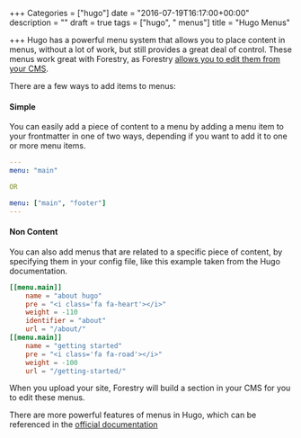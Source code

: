 +++
Categories = ["hugo"]
date = "2016-07-19T16:17:00+00:00"
description = ""
draft = true
tags = ["hugo", " menus"]
title = "Hugo Menus"

+++
Hugo has a powerful menu system that allows you to place content in menus, without a lot of work, but still provides a great deal of control. These menus work great with Forestry, as Forestry [allows you to edit them from your CMS](/editing-content-editing-menus-md).

There are a few ways to add items to menus: 

#### Simple

You can easily add a piece of content to a menu by adding a menu item to your frontmatter in one of two ways, depending if you want to add it to one or more menu items.

```yaml
---
menu: "main"

OR

menu: ["main", "footer"]
---
```

#### Non Content

You can also add menus that are related to a specific piece of content, by specifying them in your config file, like this example taken from the Hugo documentation.

```toml
[[menu.main]]
    name = "about hugo"
    pre = "<i class='fa fa-heart'></i>"
    weight = -110
    identifier = "about"
    url = "/about/"
[[menu.main]]
    name = "getting started"
    pre = "<i class='fa fa-road'></i>"
    weight = -100
    url = "/getting-started/"
```

When you upload your site, Forestry will build a section in your CMS for you to edit these menus.

There are more powerful features of menus in Hugo, which can be referenced in the [official documentation](https://gohugo.io/extras/menus/)